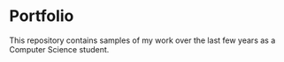 # Portfolio
 
This repository contains samples of my work over the last few years as a Computer Science student. 
